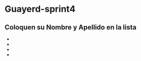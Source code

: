 # Guayerd-sprint4


Coloquen su Nombre y Apellido en la lista
------------------------------------------------

-
-
-
-


